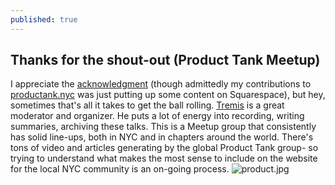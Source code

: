 ```yaml
---
published: true
---
```

## Thanks for the shout-out (Product Tank Meetup)

I appreciate the [acknowledgment](https://producttank.nyc/special-thanks/) (though admittedly my contributions to [productank.nyc](productank.nyc) was just putting up some content on Squarespace), but hey, sometimes that's all it takes to get the ball rolling. [Tremis](https://www.linkedin.com/in/tremisskeete) is a great moderator and organizer. He puts a lot of energy into recording, writing summaries, archiving these talks. This is a Meetup group that consistently has solid line-ups, both in NYC and in chapters around the world. There's tons of video and articles generating by the global Product Tank group- so trying to understand what makes the most sense to include on the website for the local NYC community is an on-going process. 
![product.jpg]({{site.baseurl}}/static/img/product.jpg)
